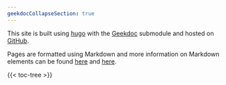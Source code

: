 ```yaml
---
geekdocCollapseSection: true
---
```


This site is built using [hugo](https://gohugo.io/) with the [Geekdoc](https://geekdocs.de) submodule
and hosted on [GitHub](https://github.com/).

Pages are formatted using Markdown and more information on Markdown elements can be found [here](https://markdown.land/markdown-cheat-sheet) and [here](https://www.w3schools.io/file/markdown-cheatsheet/).

{{< toc-tree >}}
